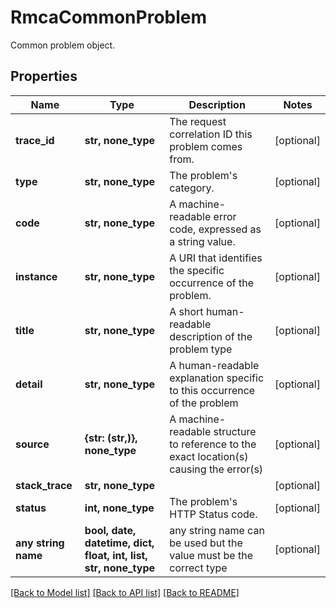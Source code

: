 # RmcaCommonProblem

Common problem object.

## Properties
Name | Type | Description | Notes
------------ | ------------- | ------------- | -------------
**trace_id** | **str, none_type** | The request correlation ID this problem comes from. | [optional] 
**type** | **str, none_type** | The problem&#39;s category. | [optional] 
**code** | **str, none_type** | A machine-readable  error code, expressed as a string value. | [optional] 
**instance** | **str, none_type** | A URI that identifies the specific occurrence of the problem. | [optional] 
**title** | **str, none_type** | A short human-readable description of the problem type | [optional] 
**detail** | **str, none_type** | A human-readable explanation specific to this occurrence of the problem | [optional] 
**source** | **{str: (str,)}, none_type** | A machine-readable structure to reference to the exact location(s) causing the error(s) | [optional] 
**stack_trace** | **str, none_type** |  | [optional] 
**status** | **int, none_type** | The problem&#39;s HTTP Status code. | [optional] 
**any string name** | **bool, date, datetime, dict, float, int, list, str, none_type** | any string name can be used but the value must be the correct type | [optional]

[[Back to Model list]](../README.md#documentation-for-models) [[Back to API list]](../README.md#documentation-for-api-endpoints) [[Back to README]](../README.md)


